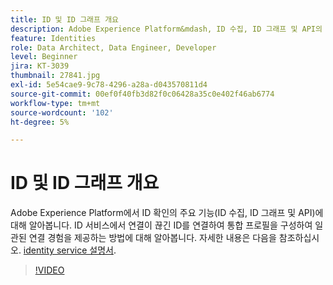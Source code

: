 ```yaml
---
title: ID 및 ID 그래프 개요
description: Adobe Experience Platform&mdash, ID 수집, ID 그래프 및 API의 ID 확인 주요 기능에 대해 알아봅니다. ID 서비스에서 연결이 끊긴 ID를 연결하여 통합 프로필을 구성하여 일관된 연결 경험을 제공하는 방법에 대해 알아봅니다.
feature: Identities
role: Data Architect, Data Engineer, Developer
level: Beginner
jira: KT-3039
thumbnail: 27841.jpg
exl-id: 5e54cae9-9c78-4296-a28a-d043570811d4
source-git-commit: 00ef0f40fb3d82f0c06428a35c0e402f46ab6774
workflow-type: tm+mt
source-wordcount: '102'
ht-degree: 5%

---
```


# ID 및 ID 그래프 개요

Adobe Experience Platform에서 ID 확인의 주요 기능(ID 수집, ID 그래프 및 API)에 대해 알아봅니다. ID 서비스에서 연결이 끊긴 ID를 연결하여 통합 프로필을 구성하여 일관된 연결 경험을 제공하는 방법에 대해 알아봅니다. 자세한 내용은 다음을 참조하십시오. [identity service 설명서](https://experienceleague.adobe.com/docs/experience-platform/identity/home.html?lang=ko-KR).

>[!VIDEO](https://video.tv.adobe.com/v/27841?learn=on)

